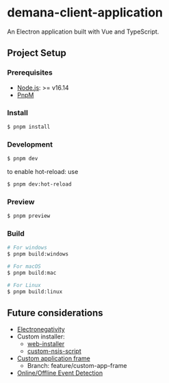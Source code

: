 # demana-client-application

An Electron application built with Vue and TypeScript.

## Project Setup

### Prerequisites

- [Node.js](https://nodejs.org/en/download/current): >= v16.14
- [PnpM](https://pnpm.io/installation)

### Install

```bash
$ pnpm install
```

### Development

```bash
$ pnpm dev
```

to enable hot-reload: use

```bash
$ pnpm dev:hot-reload
```

### Preview

```bash
$ pnpm preview
```

### Build

```bash
# For windows
$ pnpm build:windows

# For macOS
$ pnpm build:mac

# For Linux
$ pnpm build:linux
```

## Future considerations

- [Electronegativity](https://github.com/doyensec/electronegativity)
- Custom installer:
  - [web-installer](https://www.electron.build/configuration/nsis.html#web-installer)
  - [custom-nsis-script](https://www.electron.build/configuration/nsis.html#custom-nsis-script)
- [Custom application frame](https://www.electronjs.org/docs/latest/tutorial/window-customization#create-frameless-windows)
  - Branch: feature/custom-app-frame
- [Online/Offline Event Detection](https://www.electronjs.org/docs/latest/tutorial/online-offline-events)
